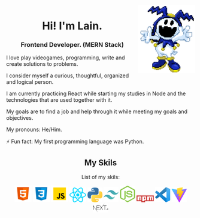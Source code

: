 <img src="https://raw.githubusercontent.com/LaindomJS/LaindomJS/master/assets/jack frost.png" width="30%" align="right">


<h1 align="center">Hi! I'm Lain.</h1> 
<h3 align="center">Frontend Developer. (MERN Stack)</h2>

I love play videogames, programming, write and create solutions to problems. 

I consider myself a curious, thoughtful, organized and logical person.

I am currently practicing React while starting my studies in Node and the technologies that are used together with it.

My goals are to find a job and help through it while meeting my goals and objectives.

My pronouns: He/Him.

⚡ Fun fact: My first programming language was Python.


<h2 align="center">My Skils</h2>
<p align="center">List of my skils:</p>


<p align="center">
<img src="https://raw.githubusercontent.com/LaindomJS/LaindomJS/master/assets/html5.svg" width="45px" margin-right="5px" />
<img src="https://raw.githubusercontent.com/LaindomJS/LaindomJS/master/assets/CSS3.png" width="45px" margin-right="5px" />
<img src="https://raw.githubusercontent.com/LaindomJS/LaindomJS/master/assets/javascript.png" width="45px" margin-right="5px" />
<img src="https://raw.githubusercontent.com/LaindomJS/LaindomJS/master/assets/react-js.svg" width="44px" margin-right="5px" />
<img src="https://raw.githubusercontent.com/LaindomJS/LaindomJS/master/python-5.svg" width="40px" margin-right="5px" />
<img src="https://raw.githubusercontent.com/LaindomJS/LaindomJS/master/tailwindcss-icon.svg" width="40px" margin-right="5px"/>
<img src="https://raw.githubusercontent.com/LaindomJS/LaindomJS/master/nodejs-icon.svg" width="40px" margin-right="5px"/>
<img src="https://raw.githubusercontent.com/LaindomJS/LaindomJS/master/npm.svg" width="46px" margin-right="5px" />
<img src="https://raw.githubusercontent.com/LaindomJS/LaindomJS/master/visualstudiocode.svg" width="40px" margin-right="5px" />
<img src="https://raw.githubusercontent.com/LaindomJS/LaindomJS/master/vite-seeklogo.com.svg" width="40px" margin-right="5px" />
<img src="https://raw.githubusercontent.com/LaindomJS/LaindomJS/master/next-js-seeklogo.com.svg" width="40px" margin-right="5px" />
</p>
